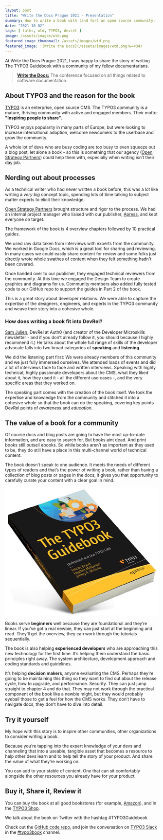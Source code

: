 ```yaml
---
layout: post
title: "Write the Docs Prague 2021 - Presentation"
summary: How to write a book with (and for) an open source community.
date: "2021-10-02"
tags: [ talks, wtd, TYPO3, devrel ]
image: /assets/images/wtd.png
featured_image_thumbnail: /assets/images/wtd.png
featured_image: ![Write the Docs](/assets/images/wtd.png?w=434)
---
```


At Write the Docs Prague 2021, I was happy to share the story of writing The TYPO3 Guidebook with a community of my fellow documentarians.

> **[Write the Docs:](https://www.writethedocs.org/conf/prague/2021/)**
> The conference focused on all things related to software documentation.

## About TYPO3 and the reason for the book

[TYPO3](https://typo3.org/) is an enterprise, open source CMS. The TYPO3 community is a mature, thriving community with active and engaged members. Their motto: **"Inspiring people to share"**.

TYPO3 enjoys popularity in many parts of Europe, but were looking to increase international adoption, welcome newcomers to the userbase and grow the community.  

A whole lot of devs who are busy coding are too busy to even squeeze out a blog post, let alone a book - so this is something that our agency ([Open Strategy Partners](https://openstrategypartners.com/)) could help them with, especially when writing isn’t their day job. 

## Nerding out about processes 

As a technical writer who had never written a book before, this was a lot like writing a _very big_ concept topic, spending lots of time talking to subject matter experts to elicit their knowledge.

[Open Strategy Partners](https://openstrategypartners.com/) brought structure and rigor to the process. We had an internal project manager who liaised with our publisher, [Apress](https://www.apress.com/gp/book/9781484265246), and kept everyone on target.

The framework of the book is 4 overview chapters followed by 10 practical guides. 

We used raw data taken from interviews with experts from the community. We worked in Google Docs, which is a great tool for sharing and reviewing. In many cases we could easily share content for review and some folks just directly wrote whole swathes of content when they felt something hadn't been covered. 

Once handed over to our publisher, they engaged technical reviewers from the community. At this time we engaged the Design Team to create graphics and diagrams for us. Community members also added fully tested code to our GitHub repo to support the guides in Part 2 of the book.

This is a great story about developer relations. We were able to capture the expertise of the designers, engineers, and experts in the TYPO3 community and weave their story into a cohesive whole. 

### How does writing a book fit into DevRel? ###

[Sam Julien](https://www.samjulien.com/), DevRel at Auth0 (and creator of the Developer Microskills newsletter - and if you don’t already follow it, you should because I highly recommend it.)
He talks about the whole full range of skills of the developer advocate falls into two broad categories of **speaking** and **listening**. 

We did the listening part first:
We were already members of this community and we just fully immersed ourselves. We attended loads of events and did a lot of interviews face to face and written interviews. Speaking with highly technical, highly passionate developers about the CMS, what they liked about it, how they used it - all the different use cases -, and the very specific areas that they worked on.

The speaking part comes with the creation of the book itself. We took the expertise and knowledge from the community and stitched it into a cohesive whole so that the book can do the speaking, covering key points DevRel points of _awareness_ and _education_. 

## The value of a book for a community

Of course docs and blog posts are going to have the most up-to-date information, and are easy to search for. But books aint dead. And print books still outsell ebooks. So while books aren’t as important as they used to be, they do still have a place in this multi-channel world of technical content. 

The book doesn’t speak to one audience. It meets the needs of different types of readers and that’s the power of writing a book, rather than having a collection of blog posts or pages in the docs, it gives you that opportunity to carefully curate your content with a clear goal in mind.

![Book Cover](/assets/images/HoverBook.png?w=200)

Books serve **beginners** well because they are foundational and they’re linear. If you’ve got a real newbie, they can just start at the beginning and read. They’ll get the overview, they can work through the tutorials sequentially.

The book is also helping **experienced developers** who are approaching this new technology for the first time. It’s helping them understand the basic principles right away. The system architecture, development approach and coding standards and guidelines. 

It’s helping **decision makers**, anyone evaluating the CMS. Perhaps they’re going to be maintaining this thing so they want to find out about the release cycle, how to upgrade, and performance. Security. They can just jump straight to chapter 4 and do that. They may not work through the practical component of the book like a newbie might, but they would probably eyeball those to get a feel for how the CMS works. They don’t have to navigate docs, they don’t have to dive into detail. 

## Try it yourself ##

My hope with this story is to inspire other communities, other organizations to consider writing a book. 

Because you’re tapping into the expert knowledge of your devs and channeling that into a useable, tangible asset that becomes a resource to help other devs learn and to help tell the story of your product. And share the value of what they’re working on. 

You can add to your stable of content. One that can sit comfortably alongside the other resources you already have for your product. 

## Buy it, Share it, Review it

You can buy the book at all good bookstores (for example, [Amazon](https://www.amazon.com/dp/1484265246/)), and in the [TYPO3 Shop](https://shop.typo3.com/).

We talk about the book on Twitter with the hashtag #TYPO3Guidebook

Check out the [GitHub code repo](https://github.com/Apress/the-typo3-guidebook), and join the conversation on [TYPO3 Slack](https://typo3.org/community/meet/chat-slack) in the [#typo3book](https://typo3.slack.com/archives/CU8E4QBNG) channel.
